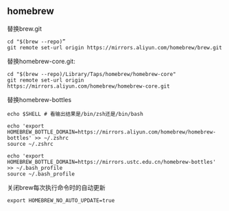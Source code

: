## homebrew

替换brew.git
```
cd "$(brew --repo)”
git remote set-url origin https://mirrors.aliyun.com/homebrew/brew.git
```
替换homebrew-core.git:
```
cd "$(brew --repo)/Library/Taps/homebrew/homebrew-core"
git remote set-url origin https://mirrors.aliyun.com/homebrew/homebrew-core.git
```

替换homebrew-bottles
```
echo $SHELL # 看输出结果是/bin/zsh还是/bin/bash

echo 'export HOMEBREW_BOTTLE_DOMAIN=https://mirrors.aliyun.com/homebrew/homebrew-bottles' >> ~/.zshrc
source ~/.zshrc

echo 'export HOMEBREW_BOTTLE_DOMAIN=https://mirrors.ustc.edu.cn/homebrew-bottles' >> ~/.bash_profile
source ~/.bash_profile
```

关闭brew每次执行命令时的自动更新
```
export HOMEBREW_NO_AUTO_UPDATE=true
```
